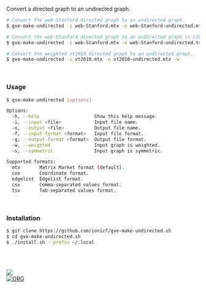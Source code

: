 Convert a directed graph to an undirected graph.

```bash
# Convert the web-Stanford directed graph to an undirected graph.
$ gve-make-undirected -i web-Stanford.mtx -o web-Stanford-undirected.mtx

# Convert the web-Stanford directed graph to an undirected graph in CSV format.
$ gve-make-undirected -i web-Stanford.mtx -o web-Stanford-undirected.tsv -f mtx -g csv

# Convert the weighted vt2010 directed graph to an undirected graph.
$ gve-make-undirected -i vt2010.mtx -o vt2010-undirected.mtx -w
```

<br>


### Usage

```bash
$ gve-make-undirected [options]

Options:
  -h, --help                    Show this help message.
  -i, --input <file>            Input file name.
  -o, --output <file>           Output file name.
  -f, --input-format <format>   Input file format.
  -g, --output-format <format>  Output file format.
  -w, --weighted                Input graph is weighted.
  -s, --symmetric               Input graph is symmetric.

Supported formats:
  mtx       Matrix Market format (default).
  coo       Coordinate format.
  edgelist  Edgelist format.
  csv       Comma-separated values format.
  tsv       Tab-separated values format.
```

<br>


### Installation

```bash
$ git clone https://github.com/ionicf/gve-make-undirected.sh
$ cd gve-make-undirected.sh
$ ./install.sh --prefix ~/.local
```

<br>
<br>


[![](https://img.youtube.com/vi/yqO7wVBTuLw/maxresdefault.jpg)](https://www.youtube.com/watch?v=yqO7wVBTuLw)<br>
[![ORG](https://img.shields.io/badge/org-puzzlef-green?logo=Org)](https://puzzlef.github.io)
